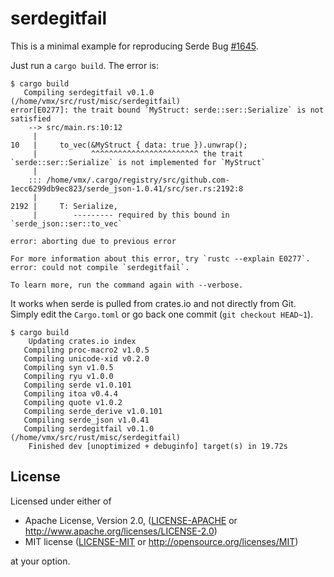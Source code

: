 serdegitfail
============

This is a minimal example for reproducing Serde Bug [#1645].

Just run a `cargo build`. The error is:

```console
$ cargo build
   Compiling serdegitfail v0.1.0 (/home/vmx/src/rust/misc/serdegitfail)
error[E0277]: the trait bound `MyStruct: serde::ser::Serialize` is not satisfied
    --> src/main.rs:10:12
     |
10   |     to_vec(&MyStruct { data: true }).unwrap();
     |            ^^^^^^^^^^^^^^^^^^^^^^^^ the trait `serde::ser::Serialize` is not implemented for `MyStruct`
     | 
    ::: /home/vmx/.cargo/registry/src/github.com-1ecc6299db9ec823/serde_json-1.0.41/src/ser.rs:2192:8
     |
2192 |     T: Serialize,
     |        --------- required by this bound in `serde_json::ser::to_vec`

error: aborting due to previous error

For more information about this error, try `rustc --explain E0277`.
error: could not compile `serdegitfail`.

To learn more, run the command again with --verbose.
```

It works when serde is pulled from crates.io and not directly from Git. Simply edit the `Cargo.toml` or go back one commit (`git checkout HEAD~1`).

```console
$ cargo build
    Updating crates.io index
   Compiling proc-macro2 v1.0.5
   Compiling unicode-xid v0.2.0
   Compiling syn v1.0.5
   Compiling ryu v1.0.0
   Compiling serde v1.0.101
   Compiling itoa v0.4.4
   Compiling quote v1.0.2
   Compiling serde_derive v1.0.101
   Compiling serde_json v1.0.41
   Compiling serdegitfail v0.1.0 (/home/vmx/src/rust/misc/serdegitfail)
    Finished dev [unoptimized + debuginfo] target(s) in 19.72s
```

[#1645]: https://github.com/serde-rs/serde/issues/1645


License
-------

Licensed under either of

 * Apache License, Version 2.0, ([LICENSE-APACHE](LICENSE-APACHE) or http://www.apache.org/licenses/LICENSE-2.0)
 * MIT license ([LICENSE-MIT](LICENSE-MIT) or http://opensource.org/licenses/MIT)

at your option.
